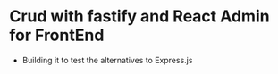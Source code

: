 # Crud with fastify and React Admin for FrontEnd

- Building it to test the alternatives to Express.js
